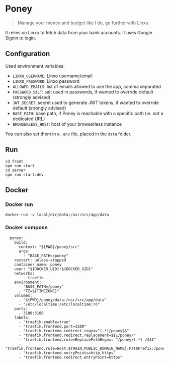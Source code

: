 # Poney

> Manage your money and budget like I do, go further with Linxo.

It relies on Linxo to fetch data from your bank accounts.
It uses Google Signin to login.

## Configuration

Used environment variables:

- `LINXO_USERNAME`: Linxo username/email
- `LINXO_PASSWORD`: Linxo password
- `ALLOWED_EMAILS`: list of emails allowed to use the app, comma separated
- `PASSWORD_SALT`: salt used in passwords, if wanted to override default (strongly advised)
- `JWT_SECRET`: secret used to generate JWT tokens, if wanted to override default (strongly advised)
- `BASE_PATH`: base path, if Poney is reachable with a specific path (ie. not a dedicated URL)
- `BROWSERLESS_HOST`: host of your browserless instance

You can also set them in a `.env` file, placed in the `data` folder.

## Run

```
cd front
npm run start
cd server
npm run start:dev
```

## Docker

### Docker run

```
docker-run -v local/dir/data:/usr/src/app/data
```

### Docker compose

```
  poney:
    build:
      context: "${PWD}/poney/src"
      args:
        - "BASE_PATH=/poney"
    restart: unless-stopped
    container_name: poney
    user: "${DOCKER_UID}:${DOCKER_GID}"
    networks:
        - traefik
    environment:
      - "BASE_PATH=/poney"
      - "TZ=${TIMEZONE}"
    volumes:
      - "${PWD}/poney/data:/usr/src/app/data"
      - "/etc/localtime:/etc/localtime:ro"
    ports:
      - 3100:3100
    labels:
      - "traefik.enable=true"
      - "traefik.frontend.port=3100"
      - "traefik.frontend.redirect.regex=^(.*)/poney$$"
      - "traefik.frontend.redirect.replacement=$$1/poney/"
      - "traefik.frontend.rule=ReplacePathRegex: ^/poney/(.*) /$$1"
      - "traefik.frontend.rule=Host:${MAIN_PUBLIC_DOMAIN_NAME};PathPrefix:/poney;"
      - "traefik.frontend.entryPoints=http,https"
      - "traefik.frontend.redirect.entryPoint=https"
```